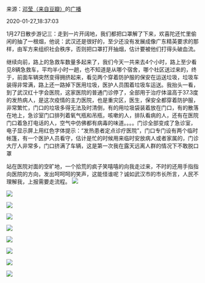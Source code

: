 来源：[邓莹（来自豆瓣）](https://www.douban.com/people/1502959/)的[广播](https://www.douban.com/people/1502959/status/2776174729/)


2020-01-27_18:37:03


1月27日散步游记三：走到一片开阔地，我们都把口罩解了下来，欢喜陀还忙里偷闲的抽了一根烟，他说：武汉还是很好的，至少还没有发展成像广东精英要求的那样，由军方来组织社会秩序，否则把口罩打开抽烟，估计要被他们打得头破血流。

继续向前，路上的急救车数量多起来了，我们今天一共来去4个小时，路上至少看见8辆急救车，平均半小时一趟，也不知道是从哪个宿舍，哪个社区送过来的，终于，前面车辆突然变得拥挤起来，看见两个穿着防护服的保安在运送垃圾，垃圾车装得非常满，路上还一路掉下医用垃圾，医护人员围着垃圾车运送。我抬头一看，到了武汉红十字会医院，这家医院的普通门诊停了，全部用于治疗体温高于37.3度的发热病人，是这次疫情的主力医院，也是重灾区，医生，保安全都穿着防护服，非常繁忙，门口的垃圾多得无法及时清倒，有的用垃圾袋装着放在门口，有的散落在地上，急诊室门口排列着氧气瓶和吊瓶，咳嗽的人，排队看病的人，还有在医院门口着急打电话的人，空气中仿佛都有病毒的味道。。。。门诊全部变成了急诊室，电子显示屏上用红色字体提示：“发热患者定点诊疗医院”，门口专门设有两个临时帐篷，有一个医护人员看守，估计是忙的时候用来临时安放病人或者家属的，门诊大厅人非常多，门口挤满了车辆，这是第一次我在露天远离人群的情况下不敢脱口罩

站在医院对面的空旷地，一个拾荒的疯子笑嘻嘻的向我走过来，不时的还用手指指向医院的方向，发出呵呵呵的笑声，这能怪谁呢？诚如武汉市的市长所言，人民不理解我，上报需要走流程。
![](./pic/2020-01-27_18:37:03-邓莹的广播1.jpg)  

![](./pic/2020-01-27_18:37:03-邓莹的广播2.jpg)  

![](./pic/2020-01-27_18:37:03-邓莹的广播3.jpg)  

![](./pic/2020-01-27_18:37:03-邓莹的广播4.jpg)  

![](./pic/2020-01-27_18:37:03-邓莹的广播5.jpg)  

![](./pic/2020-01-27_18:37:03-邓莹的广播6.jpg)  

![](./pic/2020-01-27_18:37:03-邓莹的广播7.jpg)  

![](./pic/2020-01-27_18:37:03-邓莹的广播8.jpg)  

![](./pic/2020-01-27_18:37:03-邓莹的广播9.jpg)  

